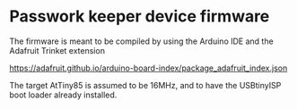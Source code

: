 # Passwork keeper device firmware
The firmware is meant to be compiled by using the Arduino IDE and the Adafruit Trinket extension

https://adafruit.github.io/arduino-board-index/package_adafruit_index.json

The target AtTiny85 is assumed to be 16MHz, and to have the USBtinyISP boot loader already installed.

